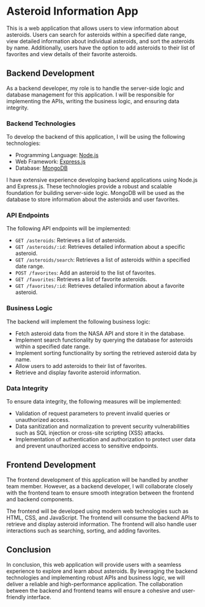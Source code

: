 # Asteroid Information App

This is a web application that allows users to view information about asteroids. Users can search for asteroids within a specified date range, view detailed information about individual asteroids, and sort the asteroids by name. Additionally, users have the option to add asteroids to their list of favorites and view details of their favorite asteroids.

## Backend Development

As a backend developer, my role is to handle the server-side logic and database management for this application. I will be responsible for implementing the APIs, writing the business logic, and ensuring data integrity.

### Backend Technologies

To develop the backend of this application, I will be using the following technologies:

- Programming Language: [Node.js](https://nodejs.org/en/)
- Web Framework: [Express.js](https://expressjs.com/)
- Database: [MongoDB](https://www.mongodb.com/)

I have extensive experience developing backend applications using Node.js and Express.js. These technologies provide a robust and scalable foundation for building server-side logic. MongoDB will be used as the database to store information about the asteroids and user favorites.

### API Endpoints

The following API endpoints will be implemented:

- `GET /asteroids`: Retrieves a list of asteroids.
- `GET /asteroids/:id`: Retrieves detailed information about a specific asteroid.
- `GET /asteroids/search`: Retrieves a list of asteroids within a specified date range.
- `POST /favorites`: Add an asteroid to the list of favorites.
- `GET /favorites`: Retrieves a list of favorite asteroids.
- `GET /favorites/:id`: Retrieves detailed information about a favorite asteroid.

### Business Logic

The backend will implement the following business logic:

- Fetch asteroid data from the NASA API and store it in the database.
- Implement search functionality by querying the database for asteroids within a specified date range.
- Implement sorting functionality by sorting the retrieved asteroid data by name.
- Allow users to add asteroids to their list of favorites.
- Retrieve and display favorite asteroid information.

### Data Integrity

To ensure data integrity, the following measures will be implemented:

- Validation of request parameters to prevent invalid queries or unauthorized access.
- Data sanitization and normalization to prevent security vulnerabilities such as SQL injection or cross-site scripting (XSS) attacks.
- Implementation of authentication and authorization to protect user data and prevent unauthorized access to sensitive endpoints.

## Frontend Development

The frontend development of this application will be handled by another team member. However, as a backend developer, I will collaborate closely with the frontend team to ensure smooth integration between the frontend and backend components.

The frontend will be developed using modern web technologies such as HTML, CSS, and JavaScript. The frontend will consume the backend APIs to retrieve and display asteroid information. The frontend will also handle user interactions such as searching, sorting, and adding favorites.

## Conclusion

In conclusion, this web application will provide users with a seamless experience to explore and learn about asteroids. By leveraging the backend technologies and implementing robust APIs and business logic, we will deliver a reliable and high-performance application. The collaboration between the backend and frontend teams will ensure a cohesive and user-friendly interface.